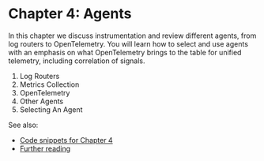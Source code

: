 # Chapter 4: Agents
In this chapter we discuss instrumentation and review different agents,
from log routers to OpenTelemetry. You will learn how to select and use agents
with an emphasis on what OpenTelemetry brings to the table for unified telemetry,
including correlation of signals.

1. Log Routers
1. Metrics Collection
1. OpenTelemetry
1. Other Agents
1. Selecting An Agent


See also:

* [Code snippets for Chapter 4](https://github.com/mhausenblas/o11y-in-action.cloud/tree/main/code/ch04)
* [Further reading](../further-reading)